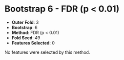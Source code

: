 # Bootstrap 6 - FDR (p < 0.01)

- **Outer Fold**: 3
- **Bootstrap**: 6
- **Method**: FDR (p < 0.01)
- **Fold Seed**: 49
- **Features Selected**: 0

No features were selected by this method.
